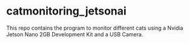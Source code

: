 # catmonitoring_jetsonai
This repo contains the program to monitor different cats using a Nvidia Jetson Nano 2GB Development Kit and a USB Camera.

